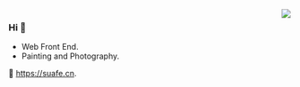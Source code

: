 <img align="right" src="https://github-readme-stats.vercel.app/api?username=songshuangfei&show_icons=true"/>

### Hi 🤣
- Web Front End.
- Painting and Photography.

👀 https://suafe.cn.

